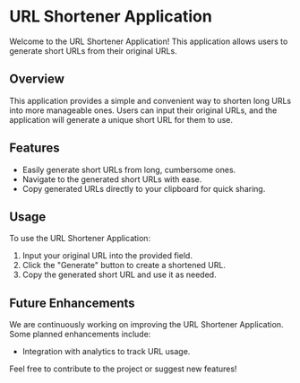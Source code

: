 # URL Shortener Application

Welcome to the URL Shortener Application! This application allows users to generate short URLs from their original URLs.

## Overview

This application provides a simple and convenient way to shorten long URLs into more manageable ones. Users can input their original URLs, and the application will generate a unique short URL for them to use.

## Features

- Easily generate short URLs from long, cumbersome ones.
- Navigate to the generated short URLs with ease.
- Copy generated URLs directly to your clipboard for quick sharing.
  

## Usage

To use the URL Shortener Application:
1. Input your original URL into the provided field.
2. Click the "Generate" button to create a shortened URL.
3. Copy the generated short URL and use it as needed.

## Future Enhancements

We are continuously working on improving the URL Shortener Application. Some planned enhancements include:
- Integration with analytics to track URL usage.

Feel free to contribute to the project or suggest new features!

